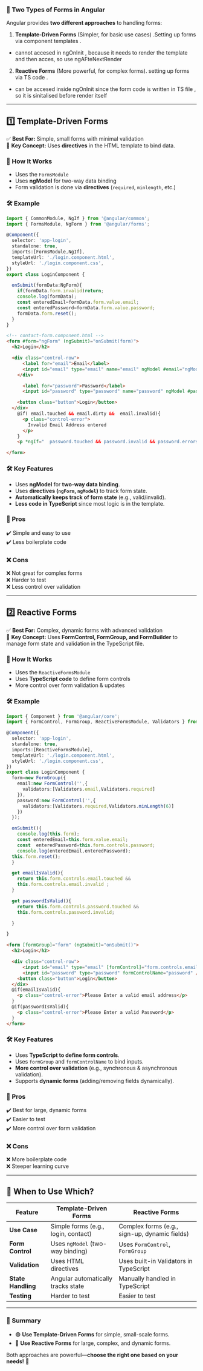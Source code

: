 ### **📌 Two Types of Forms in Angular**
Angular provides **two different approaches** to handling forms:  
1. **Template-Driven Forms** (Simpler, for basic use cases)  .Setting up forms via component templates . 
- cannot accesed in ngOnInit , because it needs to render the template and then acces, so use ngAFteNextRender
2. **Reactive Forms** (More powerful, for complex forms). setting up forms via TS code .
- can be accesed inside ngOnInit since the form code is written in TS file , so it is sinitalised before render itself

---

## **1️⃣ Template-Driven Forms**
✅ **Best For:** Simple, small forms with minimal validation  
📌 **Key Concept:** Uses **directives** in the HTML template to bind data.

### **📌 How It Works**
- Uses the `FormsModule`
- Uses **ngModel** for two-way data binding
- Form validation is done via **directives** (`required`, `minlength`, etc.)

### **🛠 Example**
```typescript
import { CommonModule, NgIf } from '@angular/common';
import { FormsModule, NgForm } from '@angular/forms';

@Component({
  selector: 'app-login',
  standalone: true,
  imports:[FormsModule,NgIf],
  templateUrl: './login.component.html',
  styleUrl: './login.component.css',
})
export class LoginComponent {

  onSubmit(formData:NgForm){
    if(formData.form.invalid)return;
    console.log(formData);
    const enteredEmail=formData.form.value.email;
    const enteredPassword=formData.form.value.password;
    formData.form.reset();
  }
}

```
```html
<!-- contact-form.component.html -->
<form #form="ngForm" (ngSubmit)="onSubmit(form)">
  <h2>Login</h2>

  <div class="control-row">
      <label for="email">Email</label>
      <input id="email" type="email" name="email" ngModel #email="ngModel" required email/>
    </div>

      <label for="password">Password</label>
      <input id="password" type="password" name="password" ngModel #password="ngModel" minlength="6" />

    <button class="button">Login</button>
  </div>
    @if( email.touched && email.dirty &&  email.invalid){
      <p class="control-error">
        Invalid Email Address entered
      </p>
    }
    <p *ngIf="  password.touched && password.invalid && password.errors?.['minlength']">Minimum 6 chars need to be entered</p>

</form>

```
### **🛠 Key Features**
- Uses **ngModel** for **two-way data binding**.
- Uses **directives (`ngForm`, `ngModel`)** to track form state.
- **Automatically keeps track of form state** (e.g., valid/invalid).
- **Less code in TypeScript** since most logic is in the template.

### **🚀 Pros**
✔️ Simple and easy to use  
✔️ Less boilerplate code  

### **❌ Cons**
❌ Not great for complex forms  
❌ Harder to test  
❌ Less control over validation  

---

## **2️⃣ Reactive Forms**
✅ **Best For:** Complex, dynamic forms with advanced validation  
📌 **Key Concept:** Uses **FormControl, FormGroup, and FormBuilder** to manage form state and validation in the TypeScript file.

### **📌 How It Works**
- Uses the `ReactiveFormsModule`
- Uses **TypeScript code** to define form controls
- More control over form validation & updates

### **🛠 Example**
```typescript
import { Component } from '@angular/core';
import { FormControl, FormGroup, ReactiveFormsModule, Validators } from '@angular/forms';

@Component({
  selector: 'app-login',
  standalone: true,
  imports:[ReactiveFormsModule],
  templateUrl: './login.component.html',
  styleUrl: './login.component.css',
})
export class LoginComponent {
  form=new FormGroup({
    email:new FormControl('',{
      validators:[Validators.email,Validators.required]
    }),
    password:new FormControl('',{
      validators:[Validators.required,Validators.minLength(6)]
    })
  });

  onSubmit(){
    console.log(this.form);
    const enteredEmail=this.form.value.email;
    const  enteredPassword=this.form.controls.password;
    console.log(enteredEmail,enteredPassword);
  this.form.reset();
  } 

  get emailIsValid(){
    return this.form.controls.email.touched &&
    this.form.controls.email.invalid ;
  }

  get passwordIsValid(){
    return this.form.controls.password.touched &&
    this.form.controls.password.invalid;

  }

}

```
```html
<form [formGroup]="form" (ngSubmit)="onSubmit()">
  <h2>Login</h2>

  <div class="control-row">
      <input id="email" type="email" [formControl]="form.controls.email" />
      <input id="password" type="password" formControlName="password" />
    <button class="button">Login</button>
  </div>
  @if(emailIsValid){
    <p class="control-error">Please Enter a valid email address</p>
  }
  @if(passwordIsValid){
    <p class="control-error">Please Enter a valid Password</p>
  }
</form>
```

### **🛠 Key Features**
- Uses **TypeScript to define form controls**.
- Uses `formGroup` and `formControlName` to bind inputs.
- **More control over validation** (e.g., synchronous & asynchronous validation).
- Supports **dynamic forms** (adding/removing fields dynamically).

### **🚀 Pros**
✔️ Best for large, dynamic forms  
✔️ Easier to test  
✔️ More control over form validation  

### **❌ Cons**
❌ More boilerplate code  
❌ Steeper learning curve  

---

## **📌 When to Use Which?**
| Feature            | Template-Driven Forms | Reactive Forms |
|-------------------|-------------------|---------------|
| **Use Case**       | Simple forms (e.g., login, contact) | Complex forms (e.g., sign-up, dynamic fields) |
| **Form Control**   | Uses `ngModel` (two-way binding) | Uses `FormControl`, `FormGroup` |
| **Validation**     | Uses HTML directives | Uses built-in Validators in TypeScript |
| **State Handling** | Angular automatically tracks state | Manually handled in TypeScript |
| **Testing**        | Harder to test | Easier to test |

---

### **🚀 Summary**
- 🟢 **Use Template-Driven Forms** for simple, small-scale forms.
- 🔵 **Use Reactive Forms** for large, complex, and dynamic forms.

Both approaches are powerful—**choose the right one based on your needs!** 🎯
